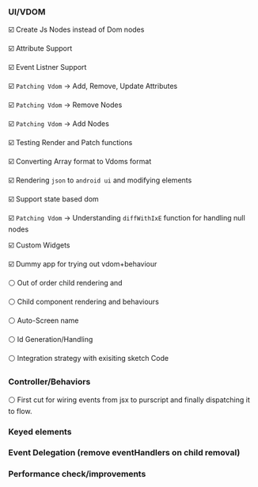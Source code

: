 ### UI/VDOM

:ballot_box_with_check: Create Js Nodes instead of Dom nodes

:ballot_box_with_check: Attribute Support

:ballot_box_with_check: Event Listner Support

:ballot_box_with_check: `Patching Vdom` -> Add, Remove, Update Attributes

:ballot_box_with_check: `Patching Vdom` -> Remove Nodes

:ballot_box_with_check: `Patching Vdom` -> Add Nodes

:ballot_box_with_check: Testing Render and Patch functions

:ballot_box_with_check: Converting Array format to Vdoms format 

:ballot_box_with_check: Rendering `json` to `android ui` and modifying elements

:ballot_box_with_check: Support state based dom

:ballot_box_with_check: `Patching Vdom` -> Understanding `diffWithIxE` function for handling null nodes

:ballot_box_with_check: Custom Widgets

:ballot_box_with_check: Dummy app for trying out vdom+behaviour

:white_circle: Out of order child rendering and 

:white_circle: Child component rendering and behaviours

:white_circle: Auto-Screen name 

:white_circle: Id Generation/Handling

:white_circle: Integration strategy with exisiting sketch Code

### Controller/Behaviors

:white_circle: First cut for wiring events from jsx to purscript and finally dispatching it to flow.

### Keyed elements

### Event Delegation (remove eventHandlers on child removal)

### Performance check/improvements

